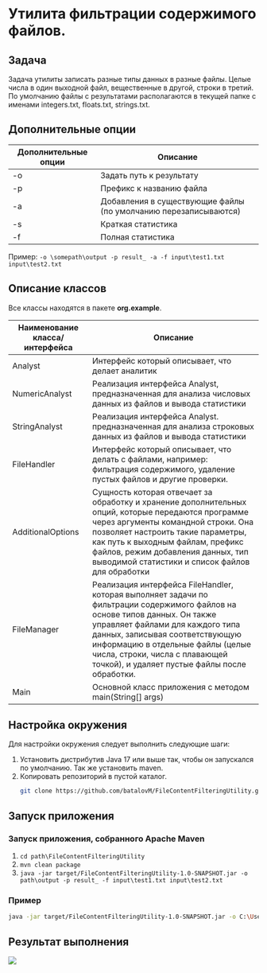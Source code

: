# Утилита фильтрации содержимого файлов.

## Задача
Задача утилиты записать разные типы данных в разные файлы. Целые числа в один
выходной файл, вещественные в другой, строки в третий. По умолчанию файлы с
результатами располагаются в текущей папке с именами integers.txt, floats.txt, strings.txt.

## Дополнительные опции
| Дополнительные опции | Описание                                                        |
|----------------------|-----------------------------------------------------------------|
| -o                   | Задать путь к результату                                        |
| -p                   | Префикс к названию файла                                        |                  
| -a                   | Добавления в существующие файлы (по умолчанию перезаписываются) |                  
| -s                   | Краткая статистика                                              |                  
| -f                   | Полная статистика                                               |  

Пример: ```-o \somepath\output -p result_ -a -f input\test1.txt input\test2.txt```

## Описание классов
Все классы находятся в пакете **org.example**.

| Наименование класса/интерфейса | Описание                                                                                                                                                                                                                                                                                                                 |
|--------------------------------|--------------------------------------------------------------------------------------------------------------------------------------------------------------------------------------------------------------------------------------------------------------------------------------------------------------------------|
| Analyst                        | Интерфейс который описывает, что делает аналитик                                                                                                                                                                                                                                                                         |
| NumericAnalyst                 | Реализация интерфейса Analyst, предназначенная для анализа числовых данных из файлов и вывода статистики                                                                                                                                                                                                                 |
| StringAnalyst                  | Реализация интерфейса Analyst. предназначенная для анализа строковых данных из файлов и вывода статистики                                                                                                                                                                                                                |
| FileHandler                    | Интерфейс который описывает, что делать с файлами, например: фильтрация содержимого, удаление пустых файлов и другие проверки.                                                                                                                                                                                           |
| AdditionalOptions              | Сущность которая отвечает за обработку и хранение дополнительных опций, которые передаются программе через аргументы командной строки. Она позволяет настроить такие параметры, как путь к выходным файлам, префикс файлов, режим добавления данных, тип выводимой статистики и список файлов для обработки              |
| FileManager                    | Реализация интерфейса FileHandler, которая выполняет задачи по фильтрации содержимого файлов на основе типов данных. Он также управляет файлами для каждого типа данных, записывая соответствующую информацию в отдельные файлы (целые числа, строки, числа с плавающей точкой), и удаляет пустые файлы после обработки. |
| Main                           | Основной класс приложения с методом main(String[] args)                                                                                                                                                                                                                                                                  |

## Настройка окружения
Для настройки окружения следует выполнить следующие шаги:

1. Установить дистрибутив Java 17 или выше так, чтобы он запускался по умолчанию. Так же установить maven.
2. Копировать репозиторий в пустой каталог.
    ```bash 
    git clone https://github.com/batalovM/FileContentFilteringUtility.git
    ```

## Запуск приложения
### Запуск приложения, собранного Apache Maven
1. `cd path\FileContentFilteringUtility`
2. `mvn clean package`
3. `java -jar target/FileContentFilteringUtility-1.0-SNAPSHOT.jar -o path\output -p result_ -f input\test1.txt input\test2.txt`

### Пример

```bash
java -jar target/FileContentFilteringUtility-1.0-SNAPSHOT.jar -o C:\Users\batal\IdeaProjects\FileContentFilteringUtility\output -p result_ -f input\test1.txt input\test2.txt
```
## Результат выполнения
![](resources/1%20скрин.png)
